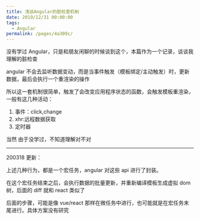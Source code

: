```yaml
---
title: 浅谈Angular的脏检查机制
date: 2019/12/31 00:00:00
tags: 
  - Angular
permalink: /pages/4a309c/
---
```



没有学过 Angular，只是和朋友闲聊的时候谈到这个，本篇作为一个记录，谈谈我理解的脏检查

<!--more-->

angular 不会去监听数据变动，而是当事件触发（模板绑定/主动触发）时，更新数据，最后会执行一个重渲染的操作

所以这一套机制很简单，触发了会改变应用程序状态的函数，会触发模板重渲染，一般有这几种活动：
1. 事件：click,change
2. xhr:远程数据获取
3. 定时器

当然 由于没学过，不知道理解对不对

---

200318 更新：

上述几种行为，都是一个宏任务，angular 对这些 api 进行了封装。

在这个宏任务结束之后，会执行数据的批量更新，并重新编译模板生成虚拟 dom 树，后面的 diff 就和 react 类似了

后面的步骤，可能是像 vue/react 那样在微任务中进行，也可能就是在宏任务末尾进行。具体方案没有研究